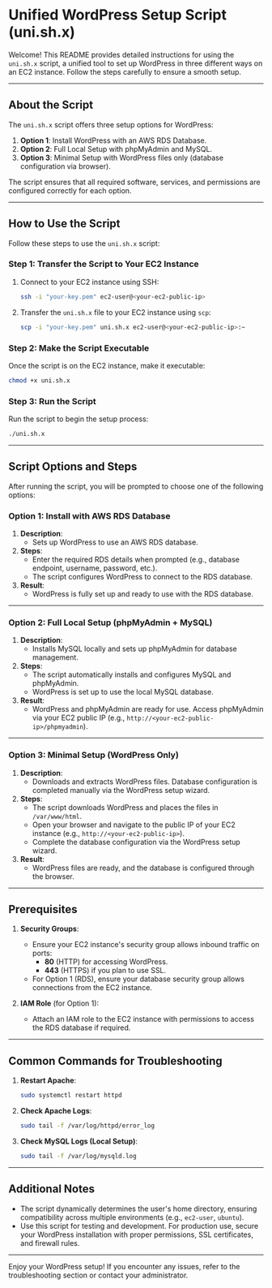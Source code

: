 # Unified WordPress Setup Script (uni.sh.x)

Welcome! This README provides detailed instructions for using the `uni.sh.x` script, a unified tool to set up WordPress in three different ways on an EC2 instance. Follow the steps carefully to ensure a smooth setup.

---

## **About the Script**
The `uni.sh.x` script offers three setup options for WordPress:
1. **Option 1**: Install WordPress with an AWS RDS Database.
2. **Option 2**: Full Local Setup with phpMyAdmin and MySQL.
3. **Option 3**: Minimal Setup with WordPress files only (database configuration via browser).

The script ensures that all required software, services, and permissions are configured correctly for each option.

---

## **How to Use the Script**
Follow these steps to use the `uni.sh.x` script:

### **Step 1: Transfer the Script to Your EC2 Instance**
1. Connect to your EC2 instance using SSH:
   ```bash
   ssh -i "your-key.pem" ec2-user@<your-ec2-public-ip>
   ```
2. Transfer the `uni.sh.x` file to your EC2 instance using `scp`:
   ```bash
   scp -i "your-key.pem" uni.sh.x ec2-user@<your-ec2-public-ip>:~
   ```

### **Step 2: Make the Script Executable**
Once the script is on the EC2 instance, make it executable:
```bash
chmod +x uni.sh.x
```

### **Step 3: Run the Script**
Run the script to begin the setup process:
```bash
./uni.sh.x
```

---

## **Script Options and Steps**
After running the script, you will be prompted to choose one of the following options:

### **Option 1: Install with AWS RDS Database**
1. **Description**:
   - Sets up WordPress to use an AWS RDS database.
2. **Steps**:
   - Enter the required RDS details when prompted (e.g., database endpoint, username, password, etc.).
   - The script configures WordPress to connect to the RDS database.
3. **Result**:
   - WordPress is fully set up and ready to use with the RDS database.

---

### **Option 2: Full Local Setup (phpMyAdmin + MySQL)**
1. **Description**:
   - Installs MySQL locally and sets up phpMyAdmin for database management.
2. **Steps**:
   - The script automatically installs and configures MySQL and phpMyAdmin.
   - WordPress is set up to use the local MySQL database.
3. **Result**:
   - WordPress and phpMyAdmin are ready for use. Access phpMyAdmin via your EC2 public IP (e.g., `http://<your-ec2-public-ip>/phpmyadmin`).

---

### **Option 3: Minimal Setup (WordPress Only)**
1. **Description**:
   - Downloads and extracts WordPress files. Database configuration is completed manually via the WordPress setup wizard.
2. **Steps**:
   - The script downloads WordPress and places the files in `/var/www/html`.
   - Open your browser and navigate to the public IP of your EC2 instance (e.g., `http://<your-ec2-public-ip>`).
   - Complete the database configuration via the WordPress setup wizard.
3. **Result**:
   - WordPress files are ready, and the database is configured through the browser.

---

## **Prerequisites**
1. **Security Groups**:
   - Ensure your EC2 instance's security group allows inbound traffic on ports:
     - **80** (HTTP) for accessing WordPress.
     - **443** (HTTPS) if you plan to use SSL.
   - For Option 1 (RDS), ensure your database security group allows connections from the EC2 instance.

2. **IAM Role** (for Option 1):
   - Attach an IAM role to the EC2 instance with permissions to access the RDS database if required.

---

## **Common Commands for Troubleshooting**
1. **Restart Apache**:
   ```bash
   sudo systemctl restart httpd
   ```
2. **Check Apache Logs**:
   ```bash
   sudo tail -f /var/log/httpd/error_log
   ```
3. **Check MySQL Logs (Local Setup)**:
   ```bash
   sudo tail -f /var/log/mysqld.log
   ```

---

## **Additional Notes**
- The script dynamically determines the user's home directory, ensuring compatibility across multiple environments (e.g., `ec2-user`, `ubuntu`).
- Use this script for testing and development. For production use, secure your WordPress installation with proper permissions, SSL certificates, and firewall rules.

---

Enjoy your WordPress setup! If you encounter any issues, refer to the troubleshooting section or contact your administrator.
